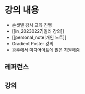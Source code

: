 # 강의 내용
- 손샛별 강사 교육 진행
- [[in_20230227|일러 강의]]
- [[personal_note|개인 노트]]
- Gradient Poster 강의
- 광주에서 미디어아트에 많은 지원해줌

## 레퍼런스


## 강의
